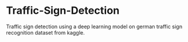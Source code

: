 # Traffic-Sign-Detection
Traffic sign detection using a deep learning model on german traffic sign recognition dataset from kaggle.

